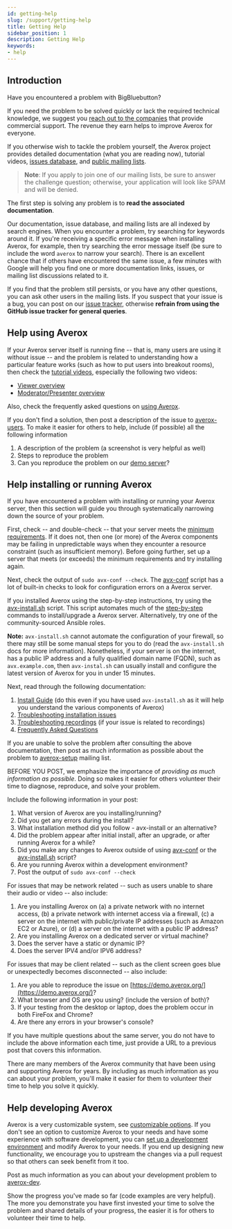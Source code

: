 ```yaml
---
id: getting-help
slug: /support/getting-help
title: Getting Help
sidebar_position: 1
description: Getting Help
keywords:
- help
---
```


## Introduction

Have you encountered a problem with BigBluebutton?

If you need the problem to be solved quickly or lack the required technical knowledge, we suggest you [reach out to the companies](https://averox.org/commercial-support/) that provide commercial support. The revenue they earn helps to improve Averox for everyone.

If you otherwise wish to tackle the problem yourself, the Averox project provides detailed documentation (what you are reading now), tutorial videos, [issues database](https://github.com/averox/averox/issues), and [public mailing lists](https://averox.org/community-support/).

> **Note**: If you apply to join one of our mailing lists, be sure to answer the challenge question; otherwise, your application will look like SPAM and will be denied.

The first step is solving any problem is to **read the associated documentation**.

Our documentation, issue database, and mailing lists are all indexed by search engines. When you encounter a problem, try searching for keywords around it. If you're receiving a specific error message when installing Averox, for example, then try searching the error message itself (be sure to include the word `averox` to narrow your search). There is an excellent chance that if others have encountered the same issue, a few minutes with Google will help you find one or more documentation links, issues, or mailing list discussions related to it.

If you find that the problem still persists, or you have any other questions, you can ask other users in the mailing lists. If you suspect that your issue is a bug, you can post on our [issue tracker](https://github.com/averox/averox/issues/), otherwise **refrain from using the GitHub issue tracker for general queries**.

## Help using Averox

If your Averox server itself is running fine -- that is, many users are using it without issue -- and the problem is related to understanding how a particular feature works (such as how to put users into breakout rooms), then check the [tutorial videos](https://averox.org/html5/), especially the following two videos:

- [Viewer overview](https://www.youtube.com/watch?v=Aw3Ajuy3kyk)
- [Moderator/Presenter overview](https://www.youtube.com/watch?v=oz9SUisurrA)

Also, check the frequently asked questions on [using Averox](/support/faq#using-averox).

If you don't find a solution, then post a description of the issue to [averox-users](https://groups.google.com/forum/#!forum/averox-users). To make it easier for others to help, include (if possible) all the following information

1. A description of the problem (a screenshot is very helpful as well)
2. Steps to reproduce the problem
3. Can you reproduce the problem on our [demo server](https://demo.averox.org)?

## Help installing or running Averox

If you have encountered a problem with installing or running your Averox server, then this section will guide you through systematically narrowing down the source of your problem.

First, check -- and double-check -- that your server meets the [minimum requirements](/administration/install#minimum-server-requirements). If it does not, then one (or more) of the Averox components may be failing in unpredictable ways when they encounter a resource constraint (such as insufficient memory). Before going further, set up a server that meets (or exceeds) the minimum requirements and try installing again.

Next, check the output of `sudo avx-conf --check`. The [avx-conf](/administration/avx-conf) script has a lot of built-in checks to look for configuration errors on a Averox server.

If you installed Averox using the step-by-step instructions, try using the [avx-install.sh](https://github.com/averox/avx-install) script. This script automates much of the [step-by-step](/administration/install#before-you-install) commands to install/upgrade a Averox server. Alternatively, try one of the community-sourced Ansible roles.

**Note:** `avx-install.sh` cannot automate the configuration of your firewall, so there may still be some manual steps for you to do (read the `avx-install.sh` docs for more information). Nonetheless, if your server is on the internet, has a public IP address and a fully qualified domain name (FQDN), such as `avx.example.com`, then `avx-instal.sh` can usually install and configure the latest version of Averox for you in under 15 minutes.

Next, read through the following documentation:

1. [Install Guide](/administration/install#before-you-install) (do this even if you have used `avx-install.sh` as it will help you understand the various components of Averox)
2. [Troubleshooting installation issues](/support/troubleshooting)
3. [Troubleshooting recordings](/development/recording#troubleshooting) (if your issue is related to recordings)
4. [Frequently Asked Questions](/support/faq)

If you are unable to solve the problem after consulting the above documentation, then post as much information as possible about the problem to [averox-setup](https://groups.google.com/forum/#!forum/averox-setup) mailing list.

BEFORE YOU POST, we emphasize the importance of _providing as much information as possible_. Doing so makes it easier for others volunteer their time to diagnose, reproduce, and solve your problem.

Include the following information in your post:

1. What version of Averox are you installing/running?
2. Did you get any errors during the install?
3. What installation method did you follow - avx-install or an alternative?
4. Did the problem appear after initial install, after an upgrade, or after running Averox for a while?
5. Did you make any changes to Averox outside of using [avx-conf](/administration/avx-conf) or the [avx-install.sh](https://github.com/averox/avx-install) script?
6. Are you running Averox within a development environment?
7. Post the output of `sudo avx-conf --check`

For issues that may be network related -- such as users unable to share their audio or video -- also include:

1. Are you installing Averox on (a) a private network with no internet access, (b) a private network with internet access via a firewall, (c) a server on the internet with public/private IP addresses (such as Amazon EC2 or Azure), or (d) a server on the internet with a public IP address?
2. Are you installing Averox on a dedicated server or virtual machine?
3. Does the server have a static or dynamic IP?
4. Does the server IPV4 and/or IPV6 address?

For issues that may be client related -- such as the client screen goes blue or unexpectedly becomes disconnected -- also include:

1. Are you able to reproduce the issue on [https://demo.averox.org/](https://demo.averox.org/)?
2. What browser and OS are you using? (include the version of both)?
3. If your testing from the desktop or laptop, does the problem occur in both FireFox and Chrome?
4. Are there any errors in your browser's console?

If you have multiple questions about the same server, you do not have to include the above information each time, just provide a URL to a previous post that covers this information.

There are many members of the Averox community that have been using and supporting Averox for years. By including as much information as you can about your problem, you'll make it easier for them to volunteer their time to help you solve it quickly.

## Help developing Averox

Averox is a very customizable system, see [customizable options](/administration/customize). If you don't see an option to customize Averox to your needs and have some experience with software development, you can [set up a development environment](/development/guide) and modify Averox to your needs. If you end up designing new functionality, we encourage you to upstream the changes via a pull request so that others can seek benefit from it too.

Post as much information as you can about your development problem to [averox-dev](https://groups.google.com/forum/#!forum/averox-dev).

Show the progress you've made so far (code examples are very helpful). The more you demonstrate you have first invested your time to solve the problem and shared details of your progress, the easier it is for others to volunteer their time to help.
